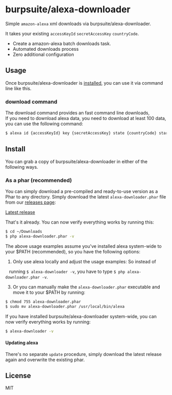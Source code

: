 # burpsuite/alexa-downloader

Simple `amazon-alexa` xml downloads via burpsuite/alexa-downloader.

It takes your existing `accessKeyId` `secretAccessKey` `countryCode`.

* Create a amazon-alexa batch downloads task.
* Automated downloads process
* Zero additional configuration


## Usage

Once burpsuite/alexa-downloader is [installed](#install), you can use it via command line like this.

### download command

The download command provides an fast command line downloads,<br>
If you need to download alexa data, you need to download at least 100 data,<br>
you can use the following command:

```bash
$ alexa id {accessKeyId} key {secretAccessKey} state {countryCode} start {0-9999} end {0-9999} export {path}
```

## Install

You can grab a copy of burpsuite/alexa-downloader in either of the following ways.

### As a phar (recommended)

You can simply download a pre-compiled and ready-to-use version as a Phar
to any directory.
Simply download the latest `alexa-downloader.phar` file from our
[releases page](https://github.com/burpsuite/alexa/releases):

[Latest release](https://github.com/burpsuite/alexa/releases/latest)

That's it already. You can now verify everything works by running this:

```bash
$ cd ~/Downloads
$ php alexa-downloader.phar -v
```

The above usage examples assume you've installed alexa system-wide to your $PATH (recommended),
so you have the following options:

1.  Only use alexa locally and adjust the usage examples: So instead of

    running `$ alexa-downloader -v`, you have to type `$ php alexa-downloader.phar -v`.


3.  Or you can manually make the `alexa-downloader.phar` executable and move it to your $PATH by running:

   ```bash
   $ chmod 755 alexa-downloader.phar
   $ sudo mv alexa-downloader.phar /usr/local/bin/alexa
   ```
 
If you have installed burpsuite/alexa-downloader system-wide, you can now verify everything works by running:

```bash
$ alexa-downloader -v
```

#### Updating alexa

There's no separate `update` procedure, simply download the latest release again
and overwrite the existing phar.

## License

MIT
